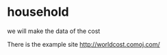 household
=========

we will make the data of the cost 

There is the example site 
http://worldcost.comoj.com/
